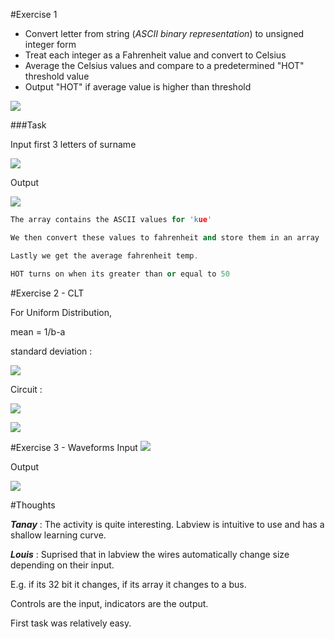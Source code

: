 #Exercise 1

* Convert letter from string (*ASCII binary representation*) to unsigned integer form 
* Treat each integer as a Fahrenheit value and convert to Celsius
* Average the Celsius values and compare to a predetermined "HOT" threshold value
* Output "HOT" if average value is higher than threshold


![](https://cloud.githubusercontent.com/assets/2521843/21977179/ff2158fa-dbcc-11e6-8f68-29a215bab123.png)



###Task

Input first 3 letters of surname

![](https://cloud.githubusercontent.com/assets/2521843/22104813/f3f5b016-de38-11e6-8ed8-ead6f11ea1b3.png)

Output

![](https://cloud.githubusercontent.com/assets/2521843/22104882/42f08b96-de39-11e6-9f4e-e4891731d030.png)

```cpp
The array contains the ASCII values for 'kue'

We then convert these values to fahrenheit and store them in an array

Lastly we get the average fahrenheit temp.

HOT turns on when its greater than or equal to 50
```

#Exercise 2 - CLT

For Uniform Distribution,

mean = 1/b-a

standard deviation :

![](https://cloud.githubusercontent.com/assets/2521843/22105116/7594a9a0-de3a-11e6-83cf-4cd9c0cfbf8c.png)

Circuit :

![](https://cloud.githubusercontent.com/assets/2521843/22105642/ef1e3654-de3c-11e6-9296-36ad3f69869d.png)


![](https://cloud.githubusercontent.com/assets/2521843/22105610/cc334440-de3c-11e6-95c8-562b6eeda47e.png)







#Exercise 3 - Waveforms
Input
![](https://cloud.githubusercontent.com/assets/2521843/22105743/61bd94a2-de3d-11e6-8796-36be6e796270.png)

Output

![](https://cloud.githubusercontent.com/assets/2521843/22105958/6a4e836e-de3e-11e6-9ca2-2690570d32ed.png)


#Thoughts

***Tanay*** : The activity is quite interesting. Labview is intuitive to use and has a shallow learning curve.

***Louis*** :  Suprised that in labview the wires automatically change size depending on their input. 

E.g. if its 32 bit it changes, if its array it changes to a bus.

Controls are the input, indicators are the output.

First task was relatively easy.


